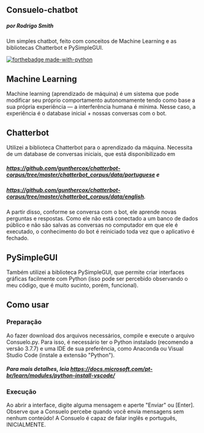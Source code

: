 ## Consuelo-chatbot
##### por Rodrigo Smith

Um simples chatbot, feito com conceitos de Machine Learning e as bibliotecas Chatterbot e PySimpleGUI. 

[![forthebadge made-with-python](http://ForTheBadge.com/images/badges/made-with-python.svg)](https://www.python.org/)

## Machine Learning
Machine learning (aprendizado de máquina) é um sistema que pode modificar seu próprio comportamento autonomamente tendo como base a sua própria experiência — a interferência humana é mínima. Nesse caso, a experiência é o database inicial + nossas conversas com o bot.

## Chatterbot
Utilizei a biblioteca Chatterbot para o aprendizado da máquina. Necessita de um database de conversas iniciais,
que está disponibilizado em

##### https://github.com/gunthercox/chatterbot-corpus/tree/master/chatterbot_corpus/data/portuguese e
##### https://github.com/gunthercox/chatterbot-corpus/tree/master/chatterbot_corpus/data/english. 

A partir disso, conforme se conversa com o bot, ele aprende novas perguntas e respostas. 
Como ele não está conectado a um banco de dados público e não são salvas as conversas no computador em que ele é executado,
o conhecimento do bot é reiniciado toda vez que o aplicativo é fechado.

## PySimpleGUI
Também utilizei a biblioteca PySimpleGUI, que permite criar interfaces gráficas facilmente com Python (isso pode ser percebido observando o meu código, que é muito sucinto, porém, funcional).

## Como usar

### Preparação
Ao fazer download dos arquivos necessários, compile e execute o arquivo Consuelo.py. Para isso, é necessário ter o Python instalado (recomendo a versão 3.7.7) e uma IDE de sua preferência, como Anaconda ou Visual Studio Code (instale a extensão "Python").
##### Para mais detalhes, leia https://docs.microsoft.com/pt-br/learn/modules/python-install-vscode/

### Execução
Ao abrir a interface, digite alguma mensagem e aperte "Enviar" ou [Enter]. Observe que a Consuelo percebe quando você envia mensagens sem nenhum conteúdo! A Consuelo é capaz de falar inglês e português, INICIALMENTE.
